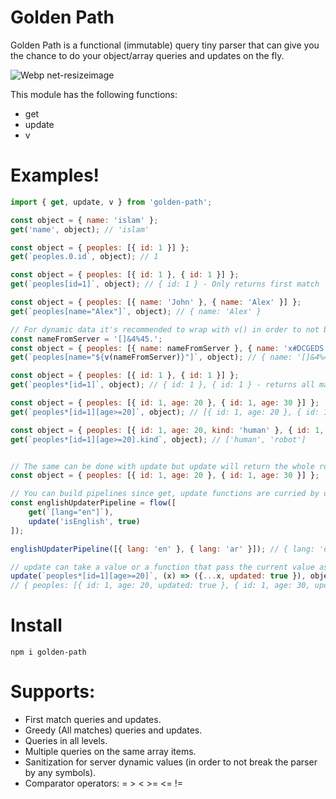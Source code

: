 # Golden Path

Golden Path is a functional (immutable) query tiny parser that can give you the chance to do your object/array queries and updates on the fly.

![Webp net-resizeimage](https://user-images.githubusercontent.com/7091543/90341365-bd16c380-e007-11ea-8f7a-d5024917d8ee.png)

This module has the following functions:
  - get
  - update
  - v

# Examples!

```js
import { get, update, v } from 'golden-path';

const object = { name: 'islam' };
get('name', object); // 'islam'

const object = { peoples: [{ id: 1 }] };
get(`peoples.0.id`, object); // 1

const object = { peoples: [{ id: 1 }, { id: 1 }] };
get(`peoples[id=1]`, object); // { id: 1 } - Only returns first match

const object = { peoples: [{ name: 'John' }, { name: 'Alex' }] };
get(`peoples[name="Alex"]`, object); // { name: 'Alex' }

// For dynamic data it's recommended to wrap with v() in order to not break the parser.
const nameFromServer = '[]&4%45.';
const object = { peoples: [{ name: nameFromServer }, { name: 'x#DCGEDS' }] };
get(`peoples[name="${v(nameFromServer)}"]`, object); // { name: '[]&4%45.' }

const object = { peoples: [{ id: 1 }, { id: 1 }] };
get(`peoples*[id=1]`, object); // { id: 1 }, { id: 1 } - returns all matches

const object = { peoples: [{ id: 1, age: 20 }, { id: 1, age: 30 }] };
get(`peoples*[id=1][age>=20]`, object); // [{ id: 1, age: 20 }, { id: 1, age: 30 }]

const object = { peoples: [{ id: 1, age: 20, kind: 'human' }, { id: 1, age: 30, kind: 'robot' }] };
get(`peoples*[id=1][age>=20].kind`, object); // ['human', 'robot']


// The same can be done with update but update will return the whole root object after being updated.
const object = { peoples: [{ id: 1, age: 20 }, { id: 1, age: 30 }] };

// You can build pipelines since get, update functions are curried by default
const englishUpdaterPipeline = flow([
    get(`[lang="en"]`),
    update('isEnglish', true)
]);

englishUpdaterPipeline([{ lang: 'en' }, { lang: 'ar' }]); // { lang: 'en' }

// update can take a value or a function that pass the current value as well!
update(`peoples*[id=1][age>=20]`, (x) => ({...x, updated: true }), object);
// { peoples: [{ id: 1, age: 20, updated: true }, { id: 1, age: 30, updated: true }] }
```

# Install

```
npm i golden-path
```

# Supports:
  - First match queries and updates.
  - Greedy (All matches) queries and updates.
  - Queries in all levels.
  - Multiple queries on the same array items.
  - Sanitization for server dynamic values (in order to not break the parser by any symbols).
  - Comparator operators: = > < >= <= !=
